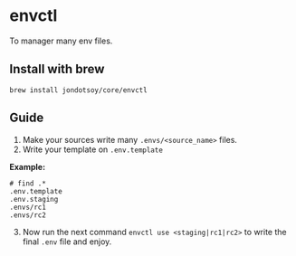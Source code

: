 # envctl

To manager many env files.

## Install with brew

```shell
brew install jondotsoy/core/envctl
```

## Guide

1. Make your sources write many `.envs/<source_name>` files.
2. Write your template on `.env.template`

**Example:**

```
# find .*
.env.template
.env.staging
.envs/rc1
.envs/rc2
```

3. Now run the next command `envctl use <staging|rc1|rc2>` to write the final `.env` file and enjoy.
